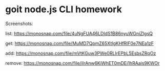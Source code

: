 # goit node.js CLI homework

Screenshots:

list: https://monosnap.com/file/4uNgFUA46LDIdS1B86nyuWGniZIgsQ

get: https://monosnap.com/file/MuMD7QpmZ65XtIgKHfRlF0e7NEa1zF

add: https://monosnap.com/file/mVtKGuw3PWe0RLIrEPbL5EsbsZRqOz

remove: https://monosnap.com/file/iIrAnw6KiWhET0mDEi1hRAais9KWOr
